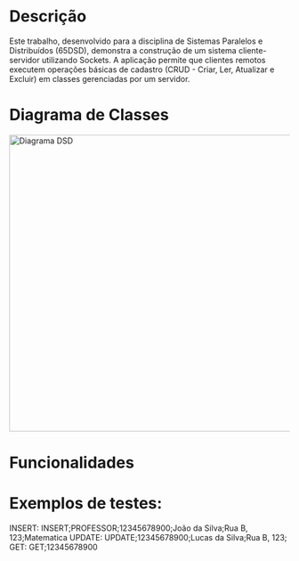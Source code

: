 # Descrição 

Este trabalho, desenvolvido para a disciplina de Sistemas Paralelos e Distribuídos (65DSD), demonstra a construção de um sistema cliente-servidor utilizando Sockets. A aplicação permite que clientes remotos executem operações básicas de cadastro (CRUD - Criar, Ler, Atualizar e Excluir) em classes gerenciadas por um servidor.

# Diagrama de Classes 
<img width="803" height="533" alt="Diagrama DSD" src="https://github.com/user-attachments/assets/826fdb5c-9fbd-481a-9845-230f9cc26fa3" />

# Funcionalidades 

# Exemplos de testes:

INSERT: INSERT;PROFESSOR;12345678900;João da Silva;Rua B, 123;Matematica
UPDATE: UPDATE;12345678900;Lucas da Silva;Rua B, 123;
GET: GET;12345678900

